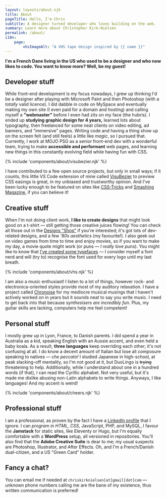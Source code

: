 ```yaml
---
layout: layouts/about.njk
title: About
pageTitle: Hello, I'm Chris
subtitle: A designer turned developer who loves building on the web.
summary: Learn more about Christopher Kirk-Nielsen
permalink: /about/
i18n:
    page:
        vhsImageAlt: "A VHS tape design inspired by {{ name }}"
---
```


**I'm a <span class="about-country" data-flag="🇫🇷" data-icon="🥖">French</span> <span class="about-country" data-flag="🇩🇰" data-icon="🧱">Dane</span> living in the <span class="about-country" data-flag="🇺🇸" data-icon="🏈">US</span> who used to be a designer and who now likes to code. You want to know more? Well, be my guest!**

## Developer stuff

While front-end development is my focus nowadays, I grew up thinking I'd be a designer after playing with Microsoft Paint and then Photoshop (with a *totally* valid licence). I did dabble in code on MySpace and eventually making my own site (I even paid for a domain and hosting) and calling myself a **"webmaster"** before I even had zits on my face (the hubris). I ended up **studying graphic design for 4 years,** learned lots about typography, then freelanced for some neat clients on video editing, ad banners, and "immersive" pages. Writing code and having a thing show up on the screen felt (and still feels) a little like <em class="about-emoji" data-emoji="✨">magic</em>, so I pursued that. Currently, I work at MOJO PSG as a senior front-end dev with a wonderful team, trying to make **accessible and performant** web pages, and learning new things in this constantly evolving field while having fun with CSS.

{% include 'components/about/visubezier.njk' %}

I have contributed to a few open source projects, but only in small ways; if it counts, this little VS Code extension of mine called [VisuBezier](https://marketplace.visualstudio.com/items?itemName=chriskirknielsen.visubezier) to preview CSS easings is great, in my unbiased and trustworthy opinion. And I've been lucky enough to be featured on sites like [CSS-Tricks](https://css-tricks.com/author/chriskirknielsen/) and [Smashing Magazine](https://www.smashingmagazine.com/author/chriskirknielsen/), if you can believe it!

## Creative stuff

When I'm not doing client work, **I like to create designs** that might look good on a t-shirt — still getting those creative juices flowing! You can check all those out in the [Designs "Shop"](/designs/) if you're interested; it's got lots of dev-related designs, and a few <em class="about-emoji" data-emoji="🌴">'80s aesthetics</em> (my favourite!). I also geek out on video games from time to time and enjoy movies, so if you want to make my day, a movie quote might work (or puns — *I really love puns*). You might like to know that [I've created some typefaces](/fonts/) — I consider myself a font nerd and will (try to) recognise the font used for every logo until my last breath.

{% include 'components/about/vhs.njk' %}

I am also a music enthusiast! I listen to a lot of things, however rock- and electronica-oriented styles provide most of my auditory relaxation. I have a project called [Chronoise](https://chronoise.com) for my mediocre musical musings that I haven't actively worked on in years but it sounds neat to say you write music. I need to get back into that because *synthesisers are incredibly fun*. Plus, my guitar skills are lacking, computers help me feel competent!

## Personal stuff

I mostly grew up in Lyon, France, to Danish parents. I did spend a year in Australia as a kid, speaking English with an Aussie accent, and even held a baby koala. As a result, **three languages** keep overriding each other; it's not confusing at all. I do know a decent amount of Italian but lose all composure speaking to natives — <em lang="it" class="about-emoji" data-emoji="🤌">che peccato!</em> I studied Japanese in high-school, at peak slacking-off mentality, so I'm not good at it, but DuoLingo is ~~trying~~ threatening to help. Additionally, while I understand about one in a hundred words (if that), I can read the Cyrillic alphabet. Not very useful, but it's made me dislike abusing non-Latin alphabets to write things. Anyways, I like languages! And my accent is weird!

{% include 'components/about/cheers.njk' %}

## Professional stuff

I am a professional, as proven by the fact I have a [LinkedIn profile](https://www.linkedin.com/in/chriskirknielsen/) that I ignore. I can *program in HTML, CSS,* JavaScript, PHP, and MySQL, I favour the **Jamstack** for static sites, like Eleventy or Hugo, but I'm equally comfortable with a **WordPress** setup, all versioned in repositories. You'll also find that the **Adobe Creative Suite** is dear to me; my usual suspects are Photoshop, Illustrator, and After Effects. Oh, and I'm a French/Danish dual-citizen, and a US "Green Card" holder.

## Fancy a chat?

You can email me if needed at `chriskirknielsen[at]gmail[dot]com` — unknown phone numbers calling me are the bane of my existence, thus written communication is preferred!